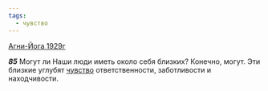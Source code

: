 ```yaml
---
tags:
  - чувство
---
```


[Агни-Йога 1929г](https://127.0.0.1:4002/agni/1929)

___85___
Могут ли Наши люди иметь около себя близких? Конечно, могут. Эти близкие углубят [чувство](../../../tags/#чувство) ответственности, заботливости и находчивости.